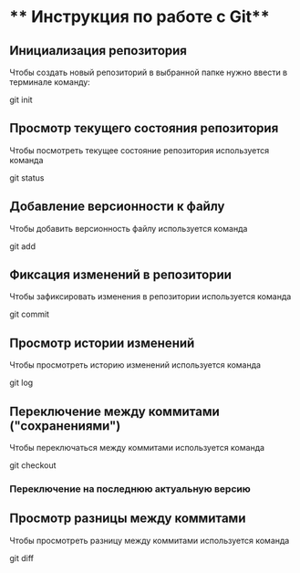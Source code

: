 # ** Инструкция по работе с Git**

## Инициализация  репозитория

Чтобы создать новый репозиторий в выбранной папке нужно ввести в терминале команду:

git init


## Просмотр текущего состояния репозитория

Чтобы посмотреть текущее состояние репозитория используется команда

git status


## Добавление версионности к файлу

Чтобы добавить версионность файлу используется команда

git add


## Фиксация изменений в репозитории

Чтобы зафиксировать изменения в репозитории используется команда 

git commit


## Просмотр истории изменений

Чтобы просмотреть историю изменений используется команда

git log


## Переключение между коммитами ("сохранениями")

Чтобы переключаться между коммитами используется команда 

git checkout


### Переключение на последнюю актуальную версию

## Просмотр  разницы между коммитами

Чтобы просмотреть разницу между коммитами используется команда 

git diff

